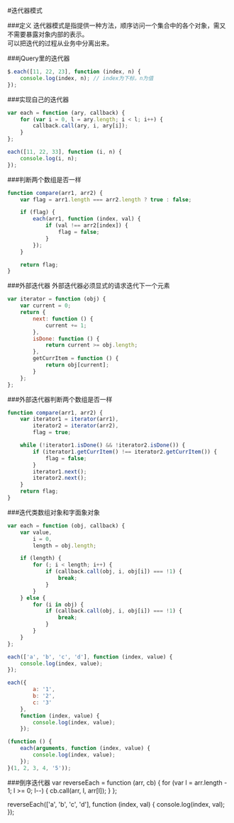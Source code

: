 
#迭代器模式


###定义
迭代器模式是指提供一种方法，顺序访问一个集合中的各个对象，需又不需要暴露对象内部的表示。    
可以把迭代的过程从业务中分离出来。

###jQuery里的迭代器
```js
$.each([11, 22, 23], function (index, n) {
    console.log(index, n); // index为下标，n为值
});
```

###实现自己的迭代器
```js
var each = function (ary, callback) {
    for (var i = 0, l = ary.length; i < l; i++) {
        callback.call(ary, i, ary[i]);
    }
};

each([11, 22, 33], function (i, n) {
    console.log(i, n);
});
```

###判断两个数组是否一样
```js
function compare(arr1, arr2) {
    var flag = arr1.length === arr2.length ? true : false;

    if (flag) {
        each(arr1, function (index, val) {
            if (val !== arr2[index]) {
                flag = false;
            }
        });
    }

    return flag;
}

```


###外部迭代器
外部迭代器必须显式的请求迭代下一个元素
```js
var iterator = function (obj) {
    var current = 0;
    return {
        next: function () {
            current += 1;
        },
        isDone: function () {
            return current >= obj.length;
        },
        getCurrItem = function () {
            return obj[current];
        }
    };
};
```

###外部迭代器判断两个数组是否一样
```js
function compare(arr1, arr2) {
    var iterator1 = iterator(arr1),
        iterator2 = iterator(arr2),
        flag = true;

    while (!iterator1.isDone() && !iterator2.isDone()) {
        if (iterator1.getCurrItem() !== iterator2.getCurrItem()) {
            flag = false;
        }
        iterator1.next();
        iterator2.next();
    }
    return flag;
}
```

###迭代类数组对象和字面象对象
```js
var each = function (obj, callback) {
    var value,
        i = 0,
        length = obj.length;

    if (length) {
        for (; i < length; i++) {
            if (callback.call(obj, i, obj[i]) === !1) {
                break;
            }
        }
    } else {
        for (i in obj) {
            if (callback.call(obj, i, obj[i]) === !1) {
                break;
            }
        }
    }
};

each(['a', 'b', 'c', 'd'], function (index, value) {
    console.log(index, value);
});

each({
        a: '1',
        b: '2',
        c: '3'
    },
    function (index, value) {
        console.log(index, value);
    });

(function () {
    each(arguments, function (index, value) {
        console.log(index, value);
    });
}(1, 2, 3, 4, '5'));
```

###倒序迭代器
var reverseEach = function (arr, cb) {
    for (var l = arr.length - 1; l >= 0; l--) {
        cb.call(arr, l, arr[l]);
    }
};

reverseEach(['a', 'b', 'c', 'd'], function (index, val) {
    console.log(index, val);
});


